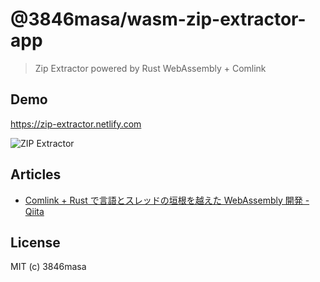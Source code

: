 # @3846masa/wasm-zip-extractor-app

> Zip Extractor powered by Rust WebAssembly + Comlink

## Demo

https://zip-extractor.netlify.com

![ZIP Extractor](https://i.imgur.com/nDGulyr.png)

## Articles

- [Comlink + Rust で言語とスレッドの垣根を越えた WebAssembly 開発 - Qiita](https://qiita.com/3846masa/items/92d24e16ebb5151b08ba)

## License

MIT (c) 3846masa
